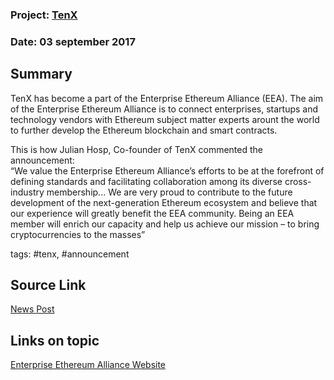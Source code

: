 ### Project: [TenX](../projects/tenx.md)
### Date: 03 september 2017 
## Summary

TenX has become a part of the Enterprise Ethereum Alliance (EEA).
The aim of the Enterprise Ethereum Alliance is to connect enterprises, startups and technology vendors with Ethereum subject matter experts arount the world to further develop the Ethereum blockchain and smart contracts.
  
This is how Julian Hosp, Co-founder of TenX commented the announcement:  
“We value the Enterprise Ethereum Alliance’s efforts to be at the forefront of defining standards and facilitating collaboration among its diverse cross-industry membership...
We are very proud to contribute to the future development of the next-generation Ethereum ecosystem and believe that our experience will greatly benefit the EEA community.
Being an EEA member will enrich our capacity and help us achieve our mission – to bring cryptocurrencies to the masses”
  
tags: #tenx, #announcement
## Source Link
[News Post](https://www.finews.asia/finance/25378-singapore-firm-joins-ethereum-alliance)  
## Links on topic
[Enterprise Ethereum Alliance Website](https://entethalliance.org/)  
